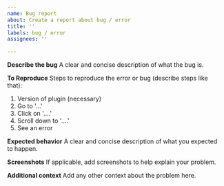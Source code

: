 ```yaml
---
name: Bug report
about: Create a report about bug / error
title: ''
labels: bug / error
assignees: ''

---
```


**Describe the bug**
A clear and concise description of what the bug is.

**To Reproduce**
Steps to reproduce the error or bug (describe steps like that):
1. Version of plugin (necessary)
2. Go to '...'
3. Click on '....'
4. Scroll down to '....'
5. See an error

**Expected behavior**
A clear and concise description of what you expected to happen.

**Screenshots**
If applicable, add screenshots to help explain your problem.

**Additional context**
Add any other context about the problem here.

